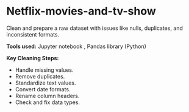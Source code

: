 # Netflix-movies-and-tv-show
Clean and prepare a raw dataset with issues like nulls, duplicates, and inconsistent formats.

**Tools used:** Jupyter notebook , Pandas library (Python)

**Key Cleaning Steps:** 
* Handle missing values.    
* Remove duplicates.    
* Standardize text values.    
* Convert date formats.    
* Rename column headers.    
* Check and fix data types.


